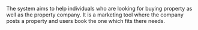 The system aims to help individuals who are looking for buying property as well as the property company. It is a marketing tool where the company posts a property and users book the one which fits there needs.
